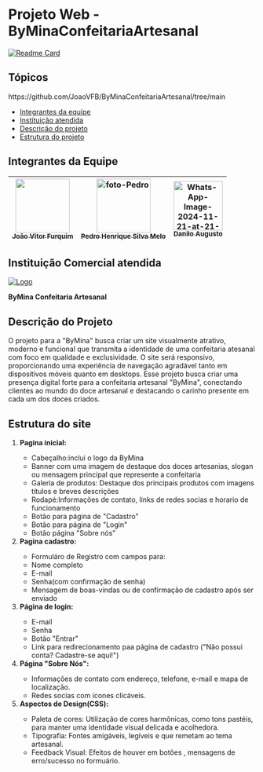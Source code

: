 # Projeto Web - ByMinaConfeitariaArtesanal
[![Readme Card](https://github-readme-stats.vercel.app/api/pin/?username=JoaoVFB&repo=https://github.com/JoaoVFB/ByMinaConfeitariaArtesanal/tree/main)](https://github.com/JoaoVFB/ByMinaConfeitariaArtesanal/tree/main)
<h2>Tópicos</h2>
https://github.com/JoaoVFB/ByMinaConfeitariaArtesanal/tree/main
<ul>
  <li><a href="https://github.com/equipeFront/byMinaConfeitariaArtesanal?tab=readme-ov-file#integrantes-da-equipe-">Integrantes da equipe</a>
    </li>
  <li><a href="https://github.com/equipeFront/byMinaConfeitariaArtesanal?tab=readme-ov-file#institui%C3%A7%C3%A3o-comercial-atendida">Instituição atendida</a></li>
  <li><a href="https://github.com/equipeFront/byMinaConfeitariaArtesanal?tab=readme-ov-file#descri%C3%A7%C3%A3o-do-projeto">Descrição do projeto</a></li>
  <li><a href="https://github.com/equipeFront/byMinaConfeitariaArtesanal?tab=readme-ov-file#estrutura-do-site">Estrutura do projeto</a></li>
</ul>

<h2>Integrantes da Equipe </h2>
<markdown-accessiblity-table data-catalyst=""><table tabindex="0">
<thead>
  <tr>
    <th align="center"><a href="https://github.com/JoaoVFB"><img     src="https://i.ibb.co/rHmQwYP/IMG-20240525-122603958-HDR.jpg" width="110" style="max-width: 100%;"><br><sub>João Vitor Furquim</sub></a></th>
    <th align="center"><a href="https://github.com/Pedro-Meloo"><img     src="https://i.ibb.co/y0Ydhjd/foto-Pedro.jpg" alt="foto-Pedro" width="110"  style="max-width: 100%;"><br><sub>Pedro Henrique Silva Melo</sub></a></th>
    <th align="center"><a href="https://github.com/DaniloFrazon"><img src="https://i.ibb.co/8P0574B/Whats-App-Image-2024-11-21-at-21-04-00.jpg" alt="Whats-App-Image-2024-11-21-at-21-04-00" width="100"><br><sub>Danilo Augusto</sub></a></th>
    </tr>
</thead>
</table></markdown-accessiblity-table>

<h2>Instituição Comercial atendida</h2>
<a href=""><img src="https://i.ibb.co/DQzCDV3/Logo.png" alt="Logo" border="0"></a>

<Strong>ByMina Confeitaria Artesanal</Strong>

<h2 >Descrição do Projeto</h2>
<p>     O projeto para a "ByMina" busca criar um site visualmente atrativo, moderno e funcional que transmita a identidade de uma
confeitaria atesanal  com foco em qualidade e exclusividade. O site será responsivo, proporcionando uma experiência de
navegação agradável tanto em dispositivos  móveis quanto em desktops. Esse projeto busca criar uma presença digital forte
para a confeitaria artesanal "ByMina", conectando clientes ao mundo do doce artesanal e destacando o carinho presente em cada um dos doces 
criados. </p>

<h2>Estrutura do site</h2>
<ol >
  <li><strong>Pagina inicial:</strong></li>
  <ul>
    <li>Cabeçalho:inclui o logo da ByMina <br> </li>
    <li>Banner com uma imagem de destaque dos doces artesanias, slogan ou mensagem principal que represente a confeitaria <br> </li>
    <li>Galeria de produtos: Destaque dos principais produtos com imagens títulos e breves descrições<br></li>
    <li>Rodapé:Informações de contato, links de redes socias e horario de funcionamento<br></li>
    <li>Botão para página de "Cadastro"<br></li>
    <li>Botão para página de "Login"<br></li>
    <li>Botão página "Sobre nós"<br></li>
  </ul>
  <li><strong>Pagina cadastro:</strong></li>
  <ul>
    <li>Formuláro de Registro com campos para:<br></li>
    <li>Nome completo<br></li>
    <li>E-mail<br></li>
    <li>Senha(com confirmação de senha)<br></li>
    <li>Mensagem de boas-vindas ou de confirmação de cadastro após ser enviado<br></li>
   
  </ul>
  <li><strong>Página de login:</strong></li>
  <ul>
    <li>E-mail<br></li>
    <li>Senha<br></li>
    <li>Botão "Entrar"<br></li>
    <li>Link para redirecionamento paa página de cadastro ("Não possui conta? Cadastre-se aqui!")<br></li>
   
  </ul>
   <li><strong>Página "Sobre Nós":</strong></li>
  <ul>
    <li>Informações de contato com endereço, telefone, e-mail e mapa de localização.<br></li>
    <li>Redes socias com ícones clicáveis.<br></li>

  </ul>
  <li><strong>Aspectos de Design(CSS):</strong></li>
  <ul>
    <li>Paleta de cores: Utilização de cores harmônicas, como tons pastéis, para manter uma identidade visual delicada e acolhedora.<br></li>
    <li>Tipografia: Fontes amigáveis, legíveis e que remetam ao tema artesanal.<br></li>
    <li>Feedback Visual: Efeitos de houver em botões , mensagens de erro/sucesso no formuário.<br></li>
   
  </ul>
</ol>

